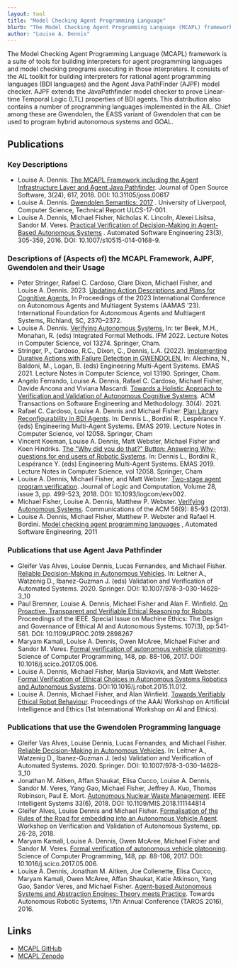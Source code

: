 ```yaml
---
layout: tool
title: "Model Checking Agent Programming Language"
blurb: "The Model Checking Agent Programming Language (MCAPL) framework is a suite of tools for building interpreters for agent programming languages and  model checking programs executing in those interpreters. "
author: "Louise A. Dennis"
---
```


The Model Checking Agent Programming Language (MCAPL) framework is a suite of tools for building interpreters for agent programming languages and  model checking programs executing in those interpreters.  It consists of the AIL toolkit for building interpreters for rational agent programming languages (BDI languages) and the Agent Java PathFinder (AJPF) model checker. AJPF extends the JavaPathfinder model checker to prove Linear-time Temporal Logic (LTL) properties of BDI agents.  This distribution also contains a number of programming languages implemented in the AIL.  Chief among these are Gwendolen, the EASS variant of Gwendolen that can be used to program hybrid autonomous systems and GOAL.

## Publications

### Key Descriptions 

* Louise A. Dennis. [The MCAPL Framework including the Agent Infrastructure Layer and Agent Java Pathfinder](https://joss.theoj.org/papers/10.21105/joss.00617)<i class="fas fa-external-link-alt"></i>. Journal of Open Source Software, 3(24), 617, 2018. DOI: 10.31105/joss.00617
* Louise A. Dennis. [Gwendolen Semantics: 2017](https://intranet.csc.liv.ac.uk/research/techreports/tr2017/ulcs-17-001.pdf)<i class="fas fa-external-link-alt"></i> . University of Liverpool, Computer Science, Technical Report ULCS-17-001. 
* Louise A. Dennis, Michael Fisher, Nicholas K. Lincoln, Alexei Lisitsa, Sandor M. Veres. [Practical Verification of Decision-Making in Agent-Based Autonomous Systems](http://link.springer.com/article/10.1007/s10515-014-0168-9)<i class="fas fa-external-link-alt"></i> . Automated Software Engineering 23(3), 305-359, 2016. DOI: 10.1007/s10515-014-0168-9.

### Descriptions of (Aspects of) the MCAPL Framework, AJPF, Gwendolen and their Usage 

* Peter Stringer, Rafael C. Cardoso, Clare Dixon, Michael Fisher, and Louise A. Dennis. 2023. [Updating Action Descriptions and Plans for Cognitive Agents.](https://www.southampton.ac.uk/~eg/AAMAS2023/pdfs/p2370.pdf)<i class="fas fa-external-link-alt"></i> In Proceedings of the 2023 International Conference on Autonomous Agents and Multiagent Systems (AAMAS '23). International Foundation for Autonomous Agents and Multiagent Systems, Richland, SC, 2370–2372.
* Louise A. Dennis. [Verifying Autonomous Systems.](https://doi.org/10.1007/978-3-031-07727-2_1)<i class="fas fa-external-link-alt"></i> In: ter Beek, M.H., Monahan, R. (eds) Integrated Formal Methods. IFM 2022. Lecture Notes in Computer Science, vol 13274. Springer, Cham.
* Stringer, P., Cardoso, R.C., Dixon, C., Dennis, L.A. (2022). [Implementing Durative Actions with Failure Detection in GWENDOLEN.](https://doi.org/10.1007/978-3-030-97457-2_19) In: Alechina, N., Baldoni, M., Logan, B. (eds) Engineering Multi-Agent Systems. EMAS 2021. Lecture Notes in Computer Science, vol 13190. Springer, Cham. 
* Angelo Ferrando, Louise A. Dennis, Rafael C. Cardoso, Michael Fisher, Davide Ancona and Viviana Mascardi.  [Towards a Holistic Approach to Verification and Validation of Autonomous Cognitive Systems](https://doi.org/10.1145/3447246)<i class="fas fa-external-link-alt"></i>.  ACM Transactions on Software Engineering and Methodology.  30(4).  2021.  
* Rafael C. Cardoso, Louise A. Dennis and Michael Fisher. [Plan Library Reconfigurability in BDI Agents](https://doi.org/10.1007/978-3-030-51417-4_10)<i class="fas fa-external-link-alt"></i>. In: Dennis L., Bordini R., Lespérance Y. (eds) Engineering Multi-Agent Systems. EMAS 2019. Lecture Notes in Computer Science, vol 12058. Springer, Cham
* Vincent Koeman, Louise A. Dennis, Matt Webster, Michael Fisher and Koen Hindriks. [The "Why did you do that?" Button: Answering Why-questions for end users of Robotic Systems](https://doi.org/10.1007/978-3-030-51417-4_8)<i class="fas fa-external-link-alt"></i>. In: Dennis L., Bordini R., Lespérance Y. (eds) Engineering Multi-Agent Systems. EMAS 2019. Lecture Notes in Computer Science, vol 12058. Springer, Cham
* Louise A. Dennis, Michael Fisher, and Matt Webster. [Two-stage agent program verification](http://dx.doi.org/10.1093/logcom/exv002)<i class="fas fa-external-link-alt"></i>. Journal of Logic and Computation, Volume 28, issue 3, pp. 499-523, 2018. DOI: 10.1093/logcom/exv002. 
* Michael Fisher, Louise A. Dennis, Matthew P. Webster. [Verifying Autonomous Systems](http://www.cs.man.ac.uk/~dennisl/pubs/p84-fisher.pdf)<i class="fas fa-external-link-alt"></i>. Communications of the ACM 56(9): 85-93 (2013). 
* Louise A. Dennis, Michael Fisher, Matthew P. Webster and Rafael H. Bordini. [Model checking agent programming languages](http://dx.doi.org/10.1007/s10515-011-0088-x)<i class="fas fa-external-link-alt"></i> , Automated Software Engineering, 2011

### Publications that use Agent Java Pathfinder

* Gleifer Vas Alves, Louise Dennis, Lucas Fernandes, and Michael Fisher. [Reliable Decision-Making in Autonomous Vehicles](https://doi.org/10.1007/978-3-030-14628-3_10)<i class="fas fa-external-link-alt"></i>. In: Leitner A., Watzenig D., Ibanez-Guzman J. (eds) Validation and Verification of Automated Systems. 2020. Springer. DOI: 10.1007/978-3-030-14628-3_10
* Paul Bremner, Louise A. Dennis, Michael Fisher and Alan F. Winfield. [On Proactive, Transparent and Verifiable Ethical Reasoning for Robots](http://doi.org/10.1109/JPROC.2019.2898267)<i class="fas fa-external-link-alt"></i>. Proceedings of the IEEE. Special Issue on Machine Ethics: The Design and Governance of Ethical AI and Autonomous Systems. 107(3), pp:541-561. DOI: 10.1109/JPROC.2019.2898267
* Maryam Kamali, Louise A. Dennis, Owen McAree, Michael Fisher and Sandor M. Veres. [Formal verification of autonomous vehicle platooning](http://www.sciencedirect.com/science/article/pii/S0167642317301168)<i class="fas fa-external-link-alt"></i>. Science of Computer Programming, 148, pp. 88-106, 2017. DOI: 10.1016/j.scico.2017.05.006.
* Louise A. Dennis, Michael Fisher, Marija Slavkovik, and Matt Webster. [Formal Verification of Ethical Choices in Autonomous Systems Robotics and Autonomous Systems](http://dx.doi.org/10.1016/j.robot.2015.11.012)<i class="fas fa-external-link-alt"></i>. DOI:10.1016/j.robot.2015.11.012.
* Louise A. Dennis, Michael Fisher, and Alan Winfield. [Towards Verifiably Ethical Robot Behaviour](https://www.aaai.org/ocs/index.php/WS/AAAIW15/paper/viewFile/10119/10131)<i class="fas fa-external-link-alt"></i>. Proceedings of the AAAI Workshop on Artificial Intelligence and Ethics (1st International Workshop on AI and Ethics).

### Publications that use the Gwendolen Programming language

* Gleifer Vas Alves, Louise Dennis, Lucas Fernandes, and Michael Fisher. [Reliable Decision-Making in Autonomous Vehicles](https://doi.org/10.1007/978-3-030-14628-3_10)<i class="fas fa-external-link-alt"></i>. In: Leitner A., Watzenig D., Ibanez-Guzman J. (eds) Validation and Verification of Automated Systems. 2020. Springer. DOI: 10.1007/978-3-030-14628-3_10
* Jonathan M. Aitken, Affan Shaukat, Elisa Cucco, Louise A. Dennis, Sandor M. Veres, Yang Gao, Michael Fisher, Jeffrey A. Kuo, Thomas Robinson, Paul E. Mort. [Autonomous Nuclear Waste Management](https://ieeexplore.ieee.org/document/8255794)<i class="fas fa-external-link-alt"></i>. IEEE Intelligent Systems 33(6), 2018. DOI: 10.1109/MIS.2018.111144814
* Gleifer Alves, Louise Dennis and Michael Fisher. [Formalisation of the Rules of the Road for embedding into an Autonomous Vehicle Agent](https://docs.google.com/viewer?a=v&pid=sites&srcid=ZGVmYXVsdGRvbWFpbnx3c3ZhdmFzMjAxOHxneDo3Y2M2YzE2NjFlOWFjNzVk)<i class="fas fa-external-link-alt"></i>. Workshop on Verification and Validation of Autonomous Systems, pp. 26-28, 2018.
* Maryam Kamali, Louise A. Dennis, Owen McAree, Michael Fisher and Sandor M. Veres. [Formal verification of autonomous vehicle platooning](http://www.sciencedirect.com/science/article/pii/S0167642317301168)<i class="fas fa-external-link-alt"></i>. Science of Computer Programming, 148, pp. 88-106, 2017. DOI: 10.1016/j.scico.2017.05.006.
* Louise A. Dennis, Jonathan M. Aitken, Joe Collenette, Elisa Cucco, Maryam Kamali, Owen McAree, Affan Shaukat, Katie Atkinson, Yang Gao, Sandor Veres, and Michael Fisher. [Agent-based Autonomous Systems and Abstraction Engines: Theory meets Practice](https://link.springer.com/chapter/10.1007/978-3-319-40379-3_8)<i class="fas fa-external-link-alt"></i>. Towards Autonomous Robotic Systems, 17th Annual Conference (TAROS 2016), 2016. 


## Links

* [MCAPL GitHub ](https://github.com/mcapl/mcapl)<i class="fas fa-external-link-alt"></i>
* [MCAPL Zenodo](https://zenodo.org/record/5720861)<i class="fas fa-external-link-alt"></i>
